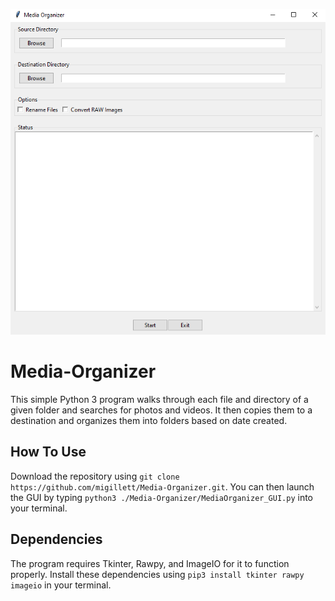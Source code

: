![image](https://github.com/migillett/Media-Organizer/blob/main/screenshot.PNG)

# Media-Organizer
This simple Python 3 program walks through each file and directory of a given folder and searches for photos and videos. It then copies them to a destination and organizes them into folders based on date created.

## How To Use
Download the repository using `git clone https://github.com/migillett/Media-Organizer.git`. You can then launch the GUI by typing `python3 ./Media-Organizer/MediaOrganizer_GUI.py` into your terminal.

## Dependencies
The program requires Tkinter, Rawpy, and ImageIO for it to function properly. Install these dependencies using `pip3 install tkinter rawpy imageio` in your terminal.
